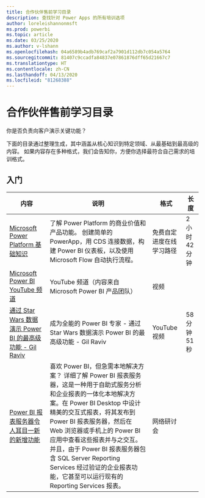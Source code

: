 ```yaml
---
title: 合作伙伴售前学习目录
description: 查找针对 Power Apps 的所有培训选项
author: loreleishannonmsft
ms.prod: powerbi
ms.topic: article
ms.date: 03/25/2020
ms.author: v-lshann
ms.openlocfilehash: 04a6589b4adb769caf2a7901d112db7c054a5764
ms.sourcegitcommit: 81407c9ccadfa84837e07861876dff65d21667c7
ms.translationtype: HT
ms.contentlocale: zh-CN
ms.lasthandoff: 04/13/2020
ms.locfileid: "81268388"
---
```

# <a name="partner-pre-sales-learning-catalog"></a>合作伙伴售前学习目录

你是否负责向客户演示关键功能？ 

下面的目录通过整理生成，其中涵盖从核心知识到特定领域、从最基础到最高级的内容。 如果内容存在多种格式，我们会告知你，方便你选择最符合自己需求的培训格式。

## <a name="get-started"></a>入门<a name="get-started"></a>
| 内容  | 说明 | 格式  | 长度   |
|-------------------------------------------------------------------------------------------------------------------------------------|-------------------------------------------------------------------------------------------------------------------------------------------------------------------------------------------------------------------------------------------------------------------------------------------------------------------------------------------------------------------------------------------------------------------------------------------------------------------------------------------------------------------------------------------------------------------|---------------------------------------|-------------|
| [Microsoft Power Platform 基础知识](https://docs.microsoft.com/learn/paths/power-plat-fundamentals/)   | 了解 Power Platform 的商业价值和产品功能。 创建简单的 PowerApp，用 CDS 连接数据，构建 Power BI 仪表板，以及使用 Microsoft Flow 自动执行流程。   | 免费自定进度在线学习路径 | 2 小时 42 分钟   |
| [Microsoft Power BI YouTube 频道](https://www.youtube.com/user/mspowerbi/videos)                                                 | YouTube 频道（内容来自 Microsoft Power BI 产品团队）  | 视频 |             |
| [通过 Star Wars 数据演示 Power BI 的最高级功能 - Gil Raviv](https://www.youtube.com/watch?v=r0Qk5V8dvgg) | 成为全能的 Power BI 专家 - 通过 Star Wars 数据演示 Power BI 的最高级功能 - Gil Raviv  | YouTube 视频   | 58 分钟 51 秒 |
| [Power BI 报表服务器令人耳目一新的新增功能](https://info.microsoft.com/whats-new-powerbi-report-server-ondemand.html)       | 喜欢 Power BI，但急需本地解决方案？ 详细了解 Power BI 报表服务器，这是一种用于自助式服务分析和企业报表的一体化本地解决方案。在 Power BI Desktop 中设计精美的交互式报表，将其发布到 Power BI 报表服务器，然后在 Web 浏览器或手机上的 Power BI 应用中查看这些报表并与之交互。 并且，由于 Power BI 报表服务器包含 SQL Server Reporting Services 经过验证的企业报表功能，它甚至可以运行现有的 Reporting Services 报表。 | 网络研讨会   |             |